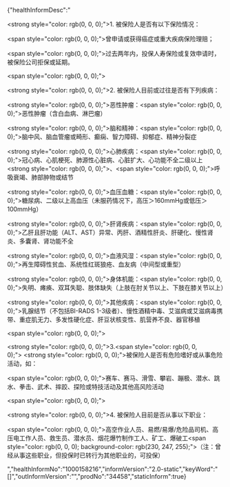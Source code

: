 {"healthInformDesc":"<p><strong style=\"color: rgb(0, 0, 0);\">1.&nbsp;被保险人是否有以下保险情况：</strong></p><p><span style=\"color: rgb(0, 0, 0);\">曾申请或获得癌症或重大疾病保险理赔；</span></p><p><span style=\"color: rgb(0, 0, 0);\">过去两年内，投保人寿保险或复效申请时，被保险公司拒保或延期。</span></p><p><span style=\"color: rgb(0, 0, 0);\">&nbsp;</span></p><p><strong style=\"color: rgb(0, 0, 0);\">2.&nbsp;被保险人目前或过往是否有下列疾病：</strong></p><p><strong style=\"color: rgb(0, 0, 0);\">恶性肿瘤：</strong><span style=\"color: rgb(0, 0, 0);\">恶性肿瘤（含白血病、淋巴瘤）</span></p><p><strong style=\"color: rgb(0, 0, 0);\">脑和精神：</strong><span style=\"color: rgb(0, 0, 0);\">脑中风、脑血管瘤或畸形、癫痫、智力障碍、抑郁症、精神分裂症</span></p><p><strong style=\"color: rgb(0, 0, 0);\">心肺疾病：</strong><span style=\"color: rgb(0, 0, 0);\">冠心病、心肌梗死、肺源性心脏病、心脏扩大、心功能不全二级以上</span><strong style=\"color: rgb(0, 0, 0);\">、</strong><span style=\"color: rgb(0, 0, 0);\">呼吸衰竭、肺部肿物或结节</span></p><p><strong style=\"color: rgb(0, 0, 0);\">血压血糖：</strong><span style=\"color: rgb(0, 0, 0);\">糖尿病、二级以上高血压（未服药情况下，高压＞160mmHg或低压＞100mmHg）</span></p><p><strong style=\"color: rgb(0, 0, 0);\">肝肾疾病：</strong><span style=\"color: rgb(0, 0, 0);\">乙肝且肝功能（ALT、AST）异常、丙肝、酒精性肝炎、肝硬化、慢性肾炎、多囊肾、肾功能不全</span></p><p><strong style=\"color: rgb(0, 0, 0);\">血液风湿：</strong><span style=\"color: rgb(0, 0, 0);\">再生障碍性贫血、系统性红斑狼疮、血友病（中间型或重型）</span></p><p><strong style=\"color: rgb(0, 0, 0);\">身体机能：</strong><span style=\"color: rgb(0, 0, 0);\">失明、瘫痪、双耳失聪、肢体缺失（上肢在肘关节以上、下肢在膝关节以上）</span></p><p><strong style=\"color: rgb(0, 0, 0);\">其他疾病：</strong><span style=\"color: rgb(0, 0, 0);\">乳腺结节（不包括BI-RADS&nbsp;1-3级者）、慢性酒精中毒、艾滋病或艾滋病毒携带、重症肌无力、多发性硬化症、肝豆状核变性、肌营养不良、器官移植</span></p><p><span style=\"color: rgb(0, 0, 0);\">&nbsp;</span></p><p><strong style=\"color: rgb(0, 0, 0);\">3.</strong><span style=\"color: rgb(0, 0, 0);\">&nbsp;</span><strong style=\"color: rgb(0, 0, 0);\">被保险人是否有危险嗜好或从事危险活动，如：</strong></p><p><span style=\"color: rgb(0, 0, 0);\">赛车、赛马、滑雪、攀岩、蹦极、潜水、跳水、拳击、武术、摔跤、探险或特技活动及其他高风险活动</span></p><p><span style=\"color: rgb(0, 0, 0);\">&nbsp;</span></p><p><strong style=\"color: rgb(0, 0, 0);\">4.&nbsp;被保险人目前是否从事以下职业：</strong></p><p><span style=\"color: rgb(0, 0, 0);\">高空作业人员、易燃/易爆/危险品司机、高压电工作人员、救生员、潜水员、烟花爆竹制作工人、矿工、爆破工</span><span style=\"color: rgb(0, 0, 0); background-color: rgb(230, 247, 255);\">（注：曾经从事这些职业，但投保时已转行为其他职业的，可投保）</span></p>","healthInformNo":"1000158216","informVersion":"2.0-static","keyWord":"[]","outInformVersion":"","prodNo":"34458","staticInform":true}